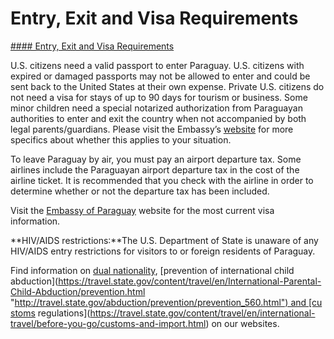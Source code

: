 # Entry, Exit and Visa Requirements

[#### Entry, Exit and Visa Requirements](javascript:void(0); "Entry, Exit and Visa Requirements")

U.S. citizens need a valid passport to enter Paraguay. U.S. citizens with expired or damaged passports may not be allowed to enter and could be sent back to the United States at their own expense. Private U.S. citizens do not need a visa for stays of up to 90 days for tourism or business. Some minor children need a special notarized authorization from Paraguayan authorities to enter and exit the country when not accompanied by both legal parents/guardians. Please visit the Embassy’s [website](https://py.usembassy.gov/) for more specifics about whether this applies to your situation.

To leave Paraguay by air, you must pay an airport departure tax. Some airlines include the Paraguayan airport departure tax in the cost of the airline ticket. It is recommended that you check with the airline in order to determine whether or not the departure tax has been included.

Visit the [Embassy of Paraguay](https://travel.state.gov/content/travel/en/international-travel/International-Travel-Country-Information-Pages/Paraguay.html#ExternalPopup) website for the most current visa information.

**HIV/AIDS restrictions:**The U.S. Department of State is unaware of any HIV/AIDS entry restrictions for visitors to or foreign residents of Paraguay.

Find information on [dual nationality](https://travel.state.gov/content/travel/en/international-travel/before-you-go/travelers-with-special-considerations/Dual-Nationality-Travelers.html "http://travel.state.gov/travel/cis_pa_tw/cis/cis_1753.html"), [prevention of international child abduction](https://travel.state.gov/content/travel/en/International-Parental-Child-Abduction/prevention.html "http://travel.state.gov/abduction/prevention/prevention_560.html") and [customs regulations](https://travel.state.gov/content/travel/en/international-travel/before-you-go/customs-and-import.html) on our websites.